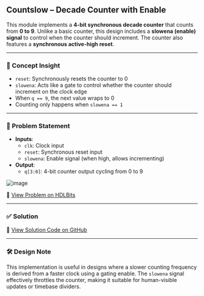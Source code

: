 ## Countslow – Decade Counter with Enable

This module implements a **4-bit synchronous decade counter** that counts from **0 to 9**. Unlike a basic counter, this design includes a **slowena (enable) signal** to control when the counter should increment. The counter also features a **synchronous active-high reset**.

---

### 🧠 Concept Insight  
- `reset`: Synchronously resets the counter to 0  
- `slowena`: Acts like a gate to control whether the counter should increment on the clock edge  
- When `q == 9`, the next value wraps to 0  
- Counting only happens when `slowena == 1`

---

### 📘 Problem Statement  
- **Inputs**:  
  - `clk`: Clock input  
  - `reset`: Synchronous reset input  
  - `slowena`: Enable signal (when high, allows incrementing)  
- **Output**:  
  - `q[3:0]`: 4-bit counter output cycling from 0 to 9  

![image](https://github.com/user-attachments/assets/f411f9d9-70ad-4046-a3a0-c534a9cf1f6b)

🔗 [View Problem on HDLBits](https://hdlbits.01xz.net/wiki/Countslow)

---

### ✅ Solution  
📄 [View Solution Code on GitHub](https://github.com/EswarAdithya011/HDLBits/blob/main/Problem%20Sets/3.%20Circuits/Sequential%20logic/3.6%20Counters/3.6.4%20Slow%20decade%20counter/countslow.v)


---

### 🛠 Design Note  
This implementation is useful in designs where a slower counting frequency is derived from a faster clock using a gating enable. The `slowena` signal effectively throttles the counter, making it suitable for human-visible updates or timebase dividers.
